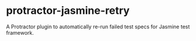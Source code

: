 # protractor-jasmine-retry
A Protractor plugin to automatically re-run failed test specs for Jasmine test framework.
